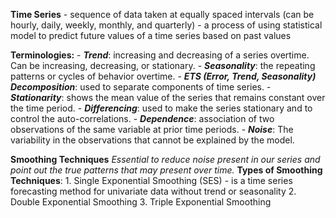
**Time Series**
	- sequence of data taken at equally spaced intervals (can be hourly, daily, weekly, monthly, and quarterly)
	- a process of using statistical model to predict future values of a time series based on past values

**Terminologies:**
	- ***Trend***: increasing and decreasing of a series overtime. Can be increasing, decreasing, or stationary.
	- ***Seasonality***: the repeating patterns or cycles of behavior overtime.
	- ***ETS (Error, Trend, Seasonality) Decomposition***: used to separate components of time series.
	- ***Stationarity***: shows the mean value of the series that remains constant over the time period.
	- ***Differencing***: used to make the series stationary and to control the auto-correlations.
	- ***Dependence***: association of two observations of the same variable at prior time periods.
	- ***Noise***: The variability in the observations that cannot be explained by the model.

**Smoothing Techniques**
	*Essential to reduce noise present in our series and point out the true patterns that may present over time.*
	**Types of Smoothing Techniques**:
		1. Single Exponential Smoothing (SES)
			- is a time series forecasting method for univariate data without trend or seasonality
		2. Double Exponential Smoothing
		3. Triple Exponential Smoothing